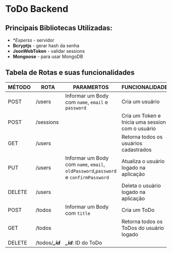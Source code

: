 # ToDo Backend

## Principais Bibliotecas Utilizadas:
- **Experss* - servidor
- **Bcryptjs** - gerar hash da senha
- **JsonWebToken** - validar sessions
- **Mongoose** - para usar MongoDB

## Tabela de Rotas e suas funcionalidades

|MÉTODO|ROTA|PARAMERTOS|FUNCIONALIDADE
|----------------|-------------------------------|-----------------------------|--------
|POST|/users|Informar um Body com `name`, `email` e `password`| Cria um usuário
|POST|/sessions||Cria um Token e Inicia uma session com o usuário
|GET|/users||Retorna todos os usuários cadastrados
|PUT|/users|Informar um Body com `name`, `email`, `oldPassword`,`password` e `confirmPassword`|Atualiza o usuário logado na aplicação
|DELETE|/users||Deleta o usuário logado na aplicação
|POST|/todos|Informar um Body com `title`|Cria um ToDo
|GET|/todos||Retorna todos os ToDos do usuário logado
|DELETE|/todos/***_id***|***_id***: ID do ToDo|| Deleta o ToDo **se** o usuário logado for o autor
